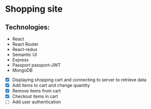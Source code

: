 # Shopping site

## Technologies:
* React
* React Router
* React-redux
* Semantic UI
* Express 
* Passport passport-JWT
* MongoDB

- [x] Displaying shopping cart and connecting to server to retrieve data
- [x] Add items to cart and change quantity
- [x] Remove items from cart
- [x] Checkout items in cart
- [ ] Add user authentication
